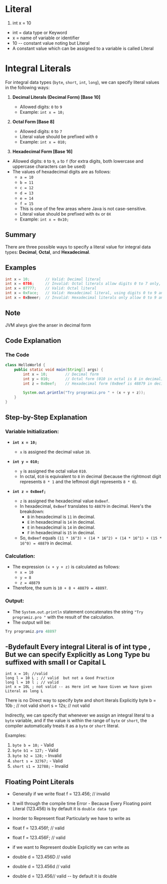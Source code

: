 # Literal

1. int x = 10

- int = data type or Keyword 
- x = name of variable  or identifier 
- 10 -- constant value noting but Literal
- A constant value  which can be assigned to a variable is called Literal 


# Integral Literals

For integral data types (`byte`, `short`, `int`, `long`), we can specify literal values in the following ways:

1. **Decimal Literals (Decimal Form) [Base 10]**
   - Allowed digits: `0` to `9`
   - Example: `int x = 10;`

2. **Octal Form [Base 8]**
   - Allowed digits: `0` to `7`
   - Literal value should be prefixed with `0`
   - Example: `int x = 010;`

3. **Hexadecimal Form [Base 16]**
- Allowed digits: `0` to `9`, `a` to `f` (for extra digits, both lowercase and uppercase characters can be used)
- The values of hexadecimal digits are as follows:
  - `a = 10`
  - `b = 11`
  - `c = 12`
  - `d = 13`
  - `e = 14`
  - `f = 15`
   - This is one of the few areas where Java is not case-sensitive.
   - Literal value should be prefixed with `0x` or `0X`
   - Example: `int x = 0x10;`

## Summary

There are three possible ways to specify a literal value for integral data types: **Decimal**, **Octal**, and **Hexadecimal**.

## Examples

```java
int x = 10;       // Valid: Decimal literal
int x = 0786;     // Invalid: Octal literals allow digits 0 to 7 only, but 8 is present
int x = 07777;    // Valid: Octal literal
int x = 0xFace;   // Valid: Hexadecimal literal, using digits 0 to 9 and letters a to f
int x = 0xBeeer;  // Invalid: Hexadecimal literals only allow 0 to 9 and a to f, but 'r' is present
```
## Note 
JVM alwys give the anser in decimal form 
## Code Explanation

### The Code
```java
class HelloWorld {
    public static void main(String[] args) {
        int x = 10;        // Decimal form
        int y = 010;       // Octal form (010 in octal is 8 in decimal)
        int z = 0xBeef;    // Hexadecimal form (0xBeef is 48879 in decimal)

        System.out.println("Try programiz.pro " + (x + y + z));
    }
}
```
## Step-by-Step Explanation

### Variable Initialization:

- **`int x = 10;`**
  - `x` is assigned the decimal value `10`.

- **`int y = 010;`**
  - `y` is assigned the octal value `010`.
  - In octal, `010` is equivalent to `8` in decimal (because the rightmost digit represents `8 * 1` and the leftmost digit represents `8 * 0`).

- **`int z = 0xBeef;`**
  - `z` is assigned the hexadecimal value `0xBeef`.
  - In hexadecimal, `0xBeef` translates to `48879` in decimal. Here's the breakdown:
    - `B` in hexadecimal is `11` in decimal.
    - `E` in hexadecimal is `14` in decimal.
    - `E` in hexadecimal is `14` in decimal.
    - `F` in hexadecimal is `15` in decimal.
  - So, `0xBeef` equals `(11 * 16^3) + (14 * 16^2) + (14 * 16^1) + (15 * 16^0) = 48879` in decimal.

### Calculation:

- The expression `(x + y + z)` is calculated as follows:
  - `x = 10`
  - `y = 8`
  - `z = 48879`
- Therefore, the sum is `10 + 8 + 48879 = 48897`.

### Output:

- The `System.out.println` statement concatenates the string `"Try programiz.pro "` with the result of the calculation.
- The output will be:

```java
Try programiz.pro 48897
```
-Bydefault Every integral Literal is of int type , But we can specify Explicitly as Long Type bu suffixed with small l or Capital L 
-

```
int x = 10; //valid
long l = 10 L ; // valid  but not a Good Practice 
long l = 10 l ; // valid
int x = 10L ; not valid -- as Here int we have Given we have given Literal as long L
```
There is no Direct way to specify byte and short literals Explicitly 
byte b = 10b ; // not valid
short s = 12s; // not valid 

Indirectly, we can specify that whenever we assign an integral literal to a `byte` variable, and if the value is within the range of `byte` or `short`, the compiler automatically treats it as a `byte` or `short` literal.

Examples:

1. `byte b = 10;` - Valid
2. `byte b1 = 127;` - Valid
3. `byte b2 = 128;` - Invalid
4. `short s = 32767;` - Valid
5. `short s1 = 32788;` - Invalid

## Floating Point Literals

- Generally  if we write float f =  123.456; // invalid
- It will through the compile time Error - Because Every Floating point  Literal (123.456) is by default it is `double data type`
-  Inorder to Represent float Particularly we have to write as
-  float f = 123.456f; // valid
-    float f = 123.456F; // valid

-    if we want to Represent double Explicitly we can write as
-    double d = 123.456D // valid
-    double d = 123.456d // valid
-    double d = 123.456// valid -- by default it is double 
